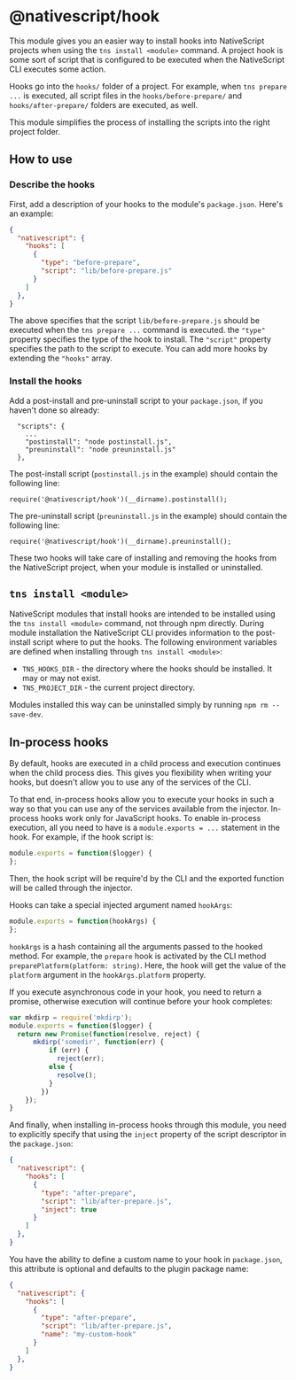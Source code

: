 @nativescript/hook
=======================================

This module gives you an easier way to install hooks into NativeScript projects when using the `tns install <module>` command. A project hook is some sort of script that is configured to be executed when the NativeScript CLI executes some action.

Hooks go into the `hooks/` folder of a project. For example, when `tns prepare ...` is executed, all script files in the `hooks/before-prepare/` and `hooks/after-prepare/` folders are executed, as well.

This module simplifies the process of installing the scripts into the right project folder.

How to use
----------

### Describe the hooks
First, add a description of your hooks to the module's `package.json`. Here's an example:
```json
{
  "nativescript": {
    "hooks": [
      {
        "type": "before-prepare",
        "script": "lib/before-prepare.js"
      }
    ]
  },
}
```
The above specifies that the script `lib/before-prepare.js` should be executed when the `tns prepare ...` command is executed. the `"type"` property specifies the type of the hook to install. The `"script"` property specifies the path to the script to execute. You can add more hooks by extending the `"hooks"` array.

### Install the hooks
Add a post-install and pre-uninstall script to your `package.json`, if you haven't done so already:
```
  "scripts": {
    ...
    "postinstall": "node postinstall.js",
    "preuninstall": "node preuninstall.js"
  },
```

The post-install script (`postinstall.js` in the example) should contain the following line:
```
require('@nativescript/hook')(__dirname).postinstall();
```

The pre-uninstall script (`preuninstall.js` in the example) should contain the following line:
```
require('@nativescript/hook')(__dirname).preuninstall();
```

These two hooks will take care of installing and removing the hooks from the NativeScript project, when your module is installed or uninstalled.

`tns install <module>`
----------------------
NativeScript modules that install hooks are intended to be installed using the `tns install <module>` command, not through npm directly. During module installation the NativeScript CLI provides information to the post-install script where to put the hooks. The following environment variables are defined when installing through `tns install <module>`:
* `TNS_HOOKS_DIR` - the directory where the hooks should be installed. It may or may not exist.
* `TNS_PROJECT_DIR` - the current project directory.

Modules installed this way can be uninstalled simply by running `npm rm --save-dev`.

In-process hooks
----------------
By default, hooks are executed in a child process and execution continues when the child process dies. This gives you flexibility when writing your hooks, but doesn't allow you to use any of the services of the CLI.

To that end, in-process hooks allow you to execute your hooks in such a way so that you can use any of the services available from the injector. In-process hooks work only for JavaScript hooks. To enable in-process execution, all you need to have is a `module.exports = ...` statement in the hook. For example, if the hook script is:
```javascript
module.exports = function($logger) {
};
```
Then, the hook script will be require'd by the CLI and the exported function will be called through the injector.

Hooks can take a special injected argument named `hookArgs`:
```javascript
module.exports = function(hookArgs) {
};
```
`hookArgs` is a hash containing all the arguments passed to the hooked method. For example, the `prepare` hook is activated by the CLI method `preparePlatform(platform: string)`. Here, the hook will get the value of the `platform` argument in the `hookArgs.platform` property.

If you execute asynchronous code in your hook, you need to return a promise, otherwise execution will continue before your hook completes:
```javascript
var mkdirp = require('mkdirp');
module.exports = function($logger) {
  return new Promise(function(resolve, reject) {
      mkdirp('somedir', function(err) {
          if (err) {
            reject(err);
          else {
            resolve();
          }
        })
    });
}
```

And finally, when installing in-process hooks through this module, you need to explicitly specify that using the `inject` property of the script descriptor in the `package.json`:
```json
{
  "nativescript": {
    "hooks": [
      {
        "type": "after-prepare",
        "script": "lib/after-prepare.js",
        "inject": true
      }
    ]
  },
}
```

You have the ability to define a custom name to your hook in `package.json`, this attribute is optional and defaults to the plugin package name:
```json
{
  "nativescript": {
    "hooks": [
      {
        "type": "after-prepare",
        "script": "lib/after-prepare.js",
        "name": "my-custom-hook"
      }
    ]
  },
}
```


